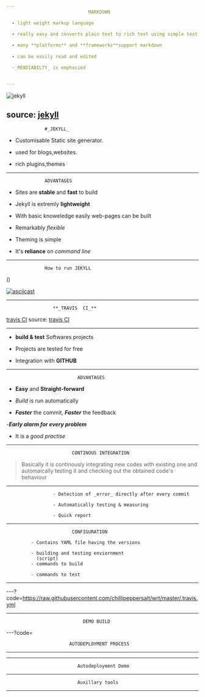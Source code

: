 ```yaml
---
                              MARKDOWN

  - light weight markup language

  - really easy and converts plain text to rich text using simple text editor
  
  - many **platforms** and **frameworks**support markdown
 
  - can be easily read and edited

  -_READIABILTY_ is emphasied 


---
```


![jekyll](https://talk.jekyllrb.com/uploads/jekyllrb/original/1X/4f9bd5334246d33651e846aed812280fbff586ba.png)

source: [jekyll](https://talk.jekyllrb.com/uploads/jekyllrb/original/1X/4f9bd5334246d33651e846aed812280fbff586ba.png)
---
                  #_JEKYLL_
 
- Customisable Static site generator. 

- used  for  blogs,websites.

- rich plugins,themes
---
             
      
                  ADVANTAGES 


  
  
  - Sites are **stable** and **fast** to build
  
  - Jekyll is extremly **lightweight**
 
  - With basic knoweledge easily web-pages can be built

  - Remarkably _flexible_
  
  - Theming is simple
 
  - It's **reliance** on _command line_ 

---

 
                  How to run JEKYLL


(<script type="text/javascript" src="https://asciinema.org/a/nkUiiNCtw0TbmxXyMCQoZGhcf.js" id="asciicast-nkUiiNCtw0TbmxXyMCQoZGhcf" async></script>)

[![asciicast](https://asciinema.org/a/nkUiiNCtw0TbmxXyMCQoZGhcf.png)](https://asciinema.org/a/nkUiiNCtw0TbmxXyMCQoZGhcf)
 
<script type="text/javascript" src="https://asciinema.org/a/nkUiiNCtw0TbmxXyMCQoZGhcf.js" id="asciicast-14" async data-autoplay="true" data-size="big"></script>
      
               

---
    
                     **_TRAVIS  CI_**

[travis CI](http://dearkumar.com/wp-content/uploads/2016/08/Travis-CI-logo.jpg)
source: [travis CI](http://dearkumar.com/wp-content/uploads/2016/08/Travis-CI-logo.jpg)


---
          
       
  -  **build & test** Softwares projects 

  - Projects are tested for free
   
  - Integration with **GITHUB** 
 
---
                              ADVANTAGES
  
  - **Easy** and **Straight-forward**
  
  - _Build_ is run automatically

  - **_Faster_** the commit, **_Faster_** the feedback

  -**_Early alarm for every problem_**

  - It is a _good practise_

  
---
                            CONTINOUS INTEGRATION

   >Basically it is  continously integrating new codes with existing one and automaically testing it and checking out the obtained code's behaviour
---
                     - Detection of _error_ directly after every commit 

                     - Automatically testing & measuring
                     
                     - Quick report


---

                            CONFIGURATION

             - Contains YAML file having the versions
  
             - building and testing enviornment
               (script)
             - commands to build 
                
             - commands to test 

             

---


---?code=https://raw.githubusercontent.com/chillipeppersalt/wrt/master/.travis.yml
                            

---
                                DEMO BUILD

---?code=



                           AUTODEPLOYMENT PROCESS
                                  

---


---

                              Autodeployment Demo

---
                              Auxillary tools

---



